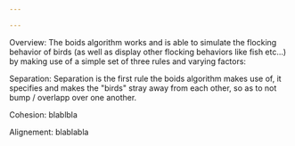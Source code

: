 ```yaml
---

---
```


Overview:
The boids algorithm works and is able to simulate the flocking behavior of birds (as well as display other flocking behaviors like fish etc...) by making use of a simple set of three rules and varying factors:

Separation:
Separation is the first rule the boids algorithm makes use of, it specifies and makes the "birds" stray away from each other, so as to not bump / overlapp over one another.

Cohesion:
blablbla

Alignement:
blablabla
